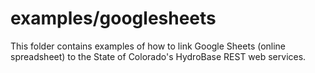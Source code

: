 # examples/googlesheets

This folder contains examples of how to link Google Sheets (online spreadsheet) to the State of Colorado's HydroBase REST web services.
